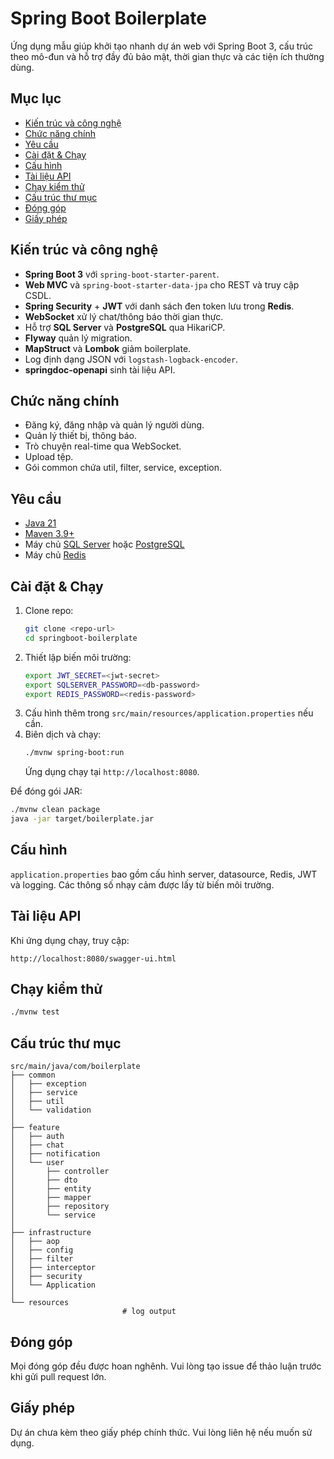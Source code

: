 # Spring Boot Boilerplate

Ứng dụng mẫu giúp khởi tạo nhanh dự án web với Spring Boot 3, cấu trúc theo mô-đun và hỗ trợ đầy đủ bảo mật, thời gian thực và các tiện ích thường dùng.

## Mục lục
- [Kiến trúc và công nghệ](#kiến-trúc-và-công-nghệ)
- [Chức năng chính](#chức-năng-chính)
- [Yêu cầu](#yêu-cầu)
- [Cài đặt & Chạy](#cài-đặt--chạy)
- [Cấu hình](#cấu-hình)
- [Tài liệu API](#tài-liệu-api)
- [Chạy kiểm thử](#chạy-kiểm-thử)
- [Cấu trúc thư mục](#cấu-trúc-thư-mục)
- [Đóng góp](#đóng-góp)
- [Giấy phép](#giấy-phép)

## Kiến trúc và công nghệ
- **Spring Boot 3** với `spring-boot-starter-parent`.
- **Web MVC** và `spring-boot-starter-data-jpa` cho REST và truy cập CSDL.
- **Spring Security** + **JWT** với danh sách đen token lưu trong **Redis**.
- **WebSocket** xử lý chat/thông báo thời gian thực.
- Hỗ trợ **SQL Server** và **PostgreSQL** qua HikariCP.
- **Flyway** quản lý migration.
- **MapStruct** và **Lombok** giảm boilerplate.
- Log định dạng JSON với `logstash-logback-encoder`.
- **springdoc-openapi** sinh tài liệu API.

## Chức năng chính
- Đăng ký, đăng nhập và quản lý người dùng.
- Quản lý thiết bị, thông báo.
- Trò chuyện real-time qua WebSocket.
- Upload tệp.
- Gói common chứa util, filter, service, exception.

## Yêu cầu
- [Java 21](https://adoptium.net/)
- [Maven 3.9+](https://maven.apache.org/)
- Máy chủ [SQL Server](https://www.microsoft.com/en-us/sql-server) hoặc [PostgreSQL](https://www.postgresql.org/)
- Máy chủ [Redis](https://redis.io/)

## Cài đặt & Chạy
1. Clone repo:
   ```bash
   git clone <repo-url>
   cd springboot-boilerplate
   ```
2. Thiết lập biến môi trường:
   ```bash
   export JWT_SECRET=<jwt-secret>
   export SQLSERVER_PASSWORD=<db-password>
   export REDIS_PASSWORD=<redis-password>
   ```
3. Cấu hình thêm trong `src/main/resources/application.properties` nếu cần.
4. Biên dịch và chạy:
   ```bash
   ./mvnw spring-boot:run
   ```
   Ứng dụng chạy tại `http://localhost:8080`.

Để đóng gói JAR:
```bash
./mvnw clean package
java -jar target/boilerplate.jar
```

## Cấu hình
`application.properties` bao gồm cấu hình server, datasource, Redis, JWT và logging. Các thông số nhạy cảm được lấy từ biến môi trường.

## Tài liệu API
Khi ứng dụng chạy, truy cập:
```
http://localhost:8080/swagger-ui.html
```

## Chạy kiểm thử
```bash
./mvnw test
```

## Cấu trúc thư mục
```
src/main/java/com/boilerplate
├── common
│   ├── exception
│   ├── service
│   ├── util
│   └── validation
│
├── feature
│   ├── auth
│   ├── chat
│   ├── notification
│   └── user
│       ├── controller
│       ├── dto
│       ├── entity
│       ├── mapper
│       ├── repository
│       └── service
│
├── infrastructure
│   ├── aop
│   ├── config
│   ├── filter
│   ├── interceptor
│   ├── security
│   └── Application
│
└── resources
                         # log output
```

## Đóng góp
Mọi đóng góp đều được hoan nghênh. Vui lòng tạo issue để thảo luận trước khi gửi pull request lớn.

## Giấy phép
Dự án chưa kèm theo giấy phép chính thức. Vui lòng liên hệ nếu muốn sử dụng.

